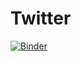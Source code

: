 # Twitter

[![Binder](https://mybinder.org/badge_logo.svg)](https://mybinder.org/v2/gh/sekmani/Twitter/main?filepath=FinalTwitterProject.ipynb)
